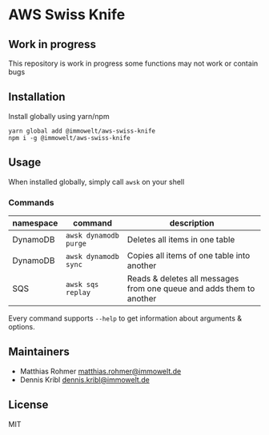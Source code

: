 # AWS Swiss Knife

## Work in progress

This repository is work in progress some functions may not work or contain bugs

## Installation

Install globally using yarn/npm

    yarn global add @immowelt/aws-swiss-knife
    npm i -g @immowelt/aws-swiss-knife
    
## Usage

When installed globally, simply call `awsk` on your shell

### Commands

| namespace | command | description |
|---|---|---|
| DynamoDB | `awsk dynamodb purge` | Deletes all items in one table |
| DynamoDB | `awsk dynamodb sync` | Copies all items of one table into another |
| SQS | `awsk sqs replay` | Reads & deletes all messages from one queue and adds them to another |

Every command supports `--help` to get information about arguments & options.  

## Maintainers

* Matthias Rohmer <matthias.rohmer@immowelt.de>
* Dennis Kribl <dennis.kribl@immowelt.de>

## License
MIT
